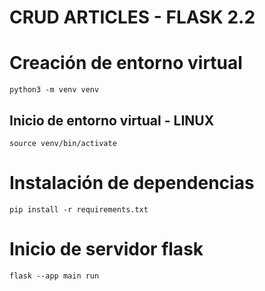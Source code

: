 # CRUD ARTICLES - FLASK 2.2

# Creación de entorno virtual

```
python3 -m venv venv
```

## Inicio de entorno virtual - LINUX
```
source venv/bin/activate
```

# Instalación de dependencias
```
pip install -r requirements.txt
```

# Inicio de servidor flask
```
flask --app main run
```